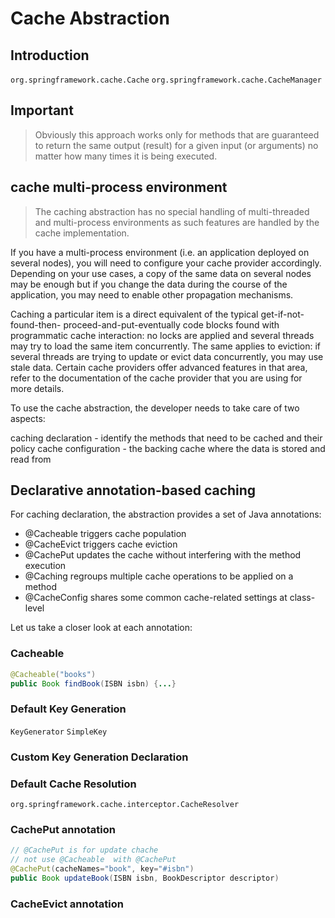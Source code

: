 # Cache Abstraction

## Introduction

`org.springframework.cache.Cache`
`org.springframework.cache.CacheManager`

## Important

> Obviously this approach works only for methods that are guaranteed to return the same output (result) for a given input (or arguments) no matter how many times it is being executed.

## cache multi-process environment

> The caching abstraction has no special handling of multi-threaded and multi-process environments as such features are handled by the cache implementation.

If you have a multi-process environment (i.e. an application deployed on several nodes), you will need to configure your cache provider accordingly. Depending on your use cases, a copy of the same data on several nodes may be enough but if you change the data during the course of the application, you may need to enable other propagation mechanisms.

Caching a particular item is a direct equivalent of the typical get-if-not-found-then- proceed-and-put-eventually code blocks found with programmatic cache interaction: no locks are applied and several threads may try to load the same item concurrently. The same applies to eviction: if several threads are trying to update or evict data concurrently, you may use stale data. Certain cache providers offer advanced features in that area, refer to the documentation of the cache provider that you are using for more details.

To use the cache abstraction, the developer needs to take care of two aspects:

caching declaration - identify the methods that need to be cached and their policy
cache configuration - the backing cache where the data is stored and read from

## Declarative annotation-based caching

For caching declaration, the abstraction provides a set of Java annotations:

- @Cacheable triggers cache population
- @CacheEvict triggers cache eviction
- @CachePut updates the cache without interfering with the method execution
- @Caching regroups multiple cache operations to be applied on a method
- @CacheConfig shares some common cache-related settings at class-level

Let us take a closer look at each annotation:

### Cacheable

```java
@Cacheable("books")
public Book findBook(ISBN isbn) {...}
```

### Default Key Generation

`KeyGenerator`
`SimpleKey`

### Custom Key Generation Declaration

### Default Cache Resolution

`org.springframework.cache.interceptor.CacheResolver`

### CachePut annotation

```java
// @CachePut is for update chache
// not use @Cacheable  with @CachePut
@CachePut(cacheNames="book", key="#isbn")
public Book updateBook(ISBN isbn, BookDescriptor descriptor)
```

### CacheEvict annotation
